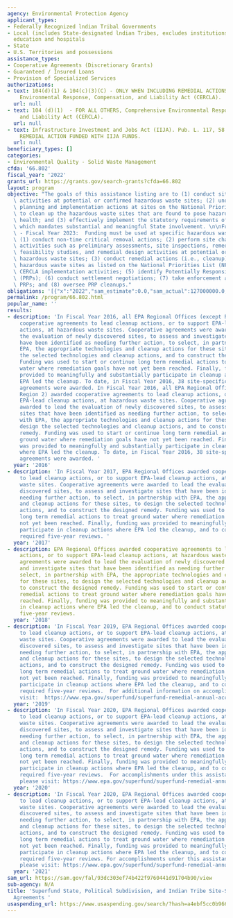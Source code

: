 ```yaml
---
agency: Environmental Protection Agency
applicant_types:
- Federally Recognized lndian Tribal Governments
- Local (includes State-designated lndian Tribes, excludes institutions of higher
  education and hospitals
- State
- U.S. Territories and possessions
assistance_types:
- Cooperative Agreements (Discretionary Grants)
- Guaranteed / Insured Loans
- Provision of Specialized Services
authorizations:
- text: 104(d)(1) & 104(c)(3)(C) - ONLY WHEN INCLUDING REMEDIAL ACTIONS, The Comprehensive
    Environmental Response, Compensation, and Liability Act (CERCLA).
  url: null
- text: 104 (d)(1)  - FOR ALL OTHERS, Comprehensive Environmental Response, Compensation,
    and Liability Act (CERCLA).
  url: null
- text: Infrastructure Investment and Jobs Act (IIJA). Pub. L. 117, 58 - ONLY FOR
    REMEDIAL ACTION FUNDED WITH IIJA FUNDS.
  url: null
beneficiary_types: []
categories:
- Environmental Quality - Solid Waste Management
cfda: '66.802'
fiscal_year: '2022'
grants_url: https://grants.gov/search-grants?cfda=66.802
layout: program
objective: "The goals of this assistance listing are to (1) conduct site characterization\
  \ activities at potential or confirmed hazardous waste sites; (2) undertake response\
  \ planning and implementation actions at sites on the National Priorities List (NPL)\
  \ to clean up the hazardous waste sites that are found to pose hazards to human\
  \ health; and (3) effectively implement the statutory requirements of CERCLA 121(f)\
  \ which mandates substantial and meaningful State involvement. \n\nFunding Priorities\
  \ - Fiscal Year 2023:  Funding must be used at specific hazardous waste sites to:\
  \ (1) conduct non-time critical removal actions; (2) perform site characterization\
  \ activities such as preliminary assessments, site inspections, remedial investigations,\
  \ feasibility studies, and remedial design activities at potential or confirmed\
  \ hazardous waste sites; (3) conduct remedial actions (i.e., cleanup) at uncontrolled\
  \ hazardous waste sites as listed on the National Priorities List (NPL); (4) support\
  \ CERCLA implementation activities; (5) identify Potentially Responsible Parties\
  \ (PRPs); (6) conduct settlement negotiations; (7) take enforcement actions against\
  \ PRPs; and (8) oversee PRP cleanups."
obligations: '[{"x":"2022","sam_estimate":0.0,"sam_actual":127000000.0,"usa_spending_actual":132631048.0},{"x":"2023","sam_estimate":127000000.0,"sam_actual":0.0,"usa_spending_actual":108808978.0},{"x":"2024","sam_estimate":0.0,"sam_actual":0.0,"usa_spending_actual":73690331.0}]'
permalink: /program/66.802.html
popular_name: ''
results:
- description: 'In Fiscal Year 2016, all EPA Regional Offices (except Region 2) awarded
    cooperative agreements to lead cleanup actions, or to support EPA-lead cleanup
    actions, at hazardous waste sites. Cooperative agreements were awarded to lead
    the evaluation of newly discovered sites, to assess and investigate sites that
    have been identified as needing further action, to select, in partnership with
    EPA, the appropriate technologies and cleanup actions for these sites, to design
    the selected technologies and cleanup actions, and to construct the designed remedy.
    Funding was used to start or continue long term remedial actions to treat ground
    water where remediation goals have not yet been reached. Finally, funding was
    provided to meaningfully and substantially participate in cleanup actions where
    EPA led the cleanup. To date, in Fiscal Year 2016, 38 site-specific cooperative
    agreements were awarded. In Fiscal Year 2016, all EPA Regional Offices (except
    Region 2) awarded cooperative agreements to lead cleanup actions, or to support
    EPA-lead cleanup actions, at hazardous waste sites. Cooperative agreements were
    awarded to lead the evaluation of newly discovered sites, to assess and investigate
    sites that have been identified as needing further action, to select, in partnership
    with EPA, the appropriate technologies and cleanup actions for these sites, to
    design the selected technologies and cleanup actions, and to construct the designed
    remedy. Funding was used to start or continue long term remedial actions to treat
    ground water where remediation goals have not yet been reached. Finally, funding
    was provided to meaningfully and substantially participate in cleanup actions
    where EPA led the cleanup. To date, in Fiscal Year 2016, 38 site-specific cooperative
    agreements were awarded. '
  year: '2016'
- description: 'In Fiscal Year 2017, EPA Regional Offices awarded cooperative agreements
    to lead cleanup actions, or to support EPA-lead cleanup actions, at hazardous
    waste sites. Cooperative agreements were awarded to lead the evaluation of newly
    discovered sites, to assess and investigate sites that have been identified as
    needing further action, to select, in partnership with EPA, the appropriate technologies
    and cleanup actions for these sites, to design the selected technologies and cleanup
    actions, and to construct the designed remedy. Funding was used to start or continue
    long term remedial actions to treat ground water where remediation goals have
    not yet been reached. Finally, funding was provided to meaningfully and substantially
    participate in cleanup actions where EPA led the cleanup, and to conduct statutorily
    required five-year reviews. '
  year: '2017'
- description: EPA Regional Offices awarded cooperative agreements to lead cleanup
    actions, or to support EPA-lead cleanup actions, at hazardous waste sites. Cooperative
    agreements were awarded to lead the evaluation of newly discovered sites, to assess
    and investigate sites that have been identified as needing further action, to
    select, in partnership with EPA, the appropriate technologies and cleanup actions
    for these sites, to design the selected technologies and cleanup actions, and
    to construct the designed remedy. Funding was used to start or continue long term
    remedial actions to treat ground water where remediation goals have not yet been
    reached. Finally, funding was provided to meaningfully and substantially participate
    in cleanup actions where EPA led the cleanup, and to conduct statutorily required
    five-year reviews.
  year: '2018'
- description: 'In Fiscal Year 2019, EPA Regional Offices awarded cooperative agreements
    to lead cleanup actions, or to support EPA-lead cleanup actions, at hazardous
    waste sites. Cooperative agreements were awarded to lead the evaluation of newly
    discovered sites, to assess and investigate sites that have been identified as
    needing further action, to select, in partnership with EPA, the appropriate technologies
    and cleanup actions for these sites, to design the selected technologies and cleanup
    actions, and to construct the designed remedy. Funding was used to start or continue
    long term remedial actions to treat ground water where remediation goals have
    not yet been reached. Finally, funding was provided to meaningfully and substantially
    participate in cleanup actions where EPA led the cleanup, and to conduct statutorily
    required five-year reviews.  For additional information on accomplishments, please
    visit:  https://www.epa.gov/superfund/superfund-remedial-annual-accomplishments'
  year: '2019'
- description: 'In Fiscal Year 2020, EPA Regional Offices awarded cooperative agreements
    to lead cleanup actions, or to support EPA-lead cleanup actions, at hazardous
    waste sites. Cooperative agreements were awarded to lead the evaluation of newly
    discovered sites, to assess and investigate sites that have been identified as
    needing further action, to select, in partnership with EPA, the appropriate technologies
    and cleanup actions for these sites, to design the selected technologies and cleanup
    actions, and to construct the designed remedy. Funding was used to start or continue
    long term remedial actions to treat ground water where remediation goals have
    not yet been reached. Finally, funding was provided to meaningfully and substantially
    participate in cleanup actions where EPA led the cleanup, and to conduct statutorily
    required five-year reviews.  For accomplishments under this assistance listing,
    please visit: https://www.epa.gov/superfund/superfund-remedial-annual-accomplishments.'
  year: '2020'
- description: 'In Fiscal Year 2020, EPA Regional Offices awarded cooperative agreements
    to lead cleanup actions, or to support EPA-lead cleanup actions, at hazardous
    waste sites. Cooperative agreements were awarded to lead the evaluation of newly
    discovered sites, to assess and investigate sites that have been identified as
    needing further action, to select, in partnership with EPA, the appropriate technologies
    and cleanup actions for these sites, to design the selected technologies and cleanup
    actions, and to construct the designed remedy. Funding was used to start or continue
    long term remedial actions to treat ground water where remediation goals have
    not yet been reached. Finally, funding was provided to meaningfully and substantially
    participate in cleanup actions where EPA led the cleanup, and to conduct statutorily
    required five-year reviews. For accomplishments under this assistance listing,
    please visit: https://www.epa.gov/superfund/superfund-remedial-annual-accomplishments.'
  year: '2021'
sam_url: https://sam.gov/fal/93dc303ef74b422f9760441d91704b90/view
sub-agency: N/A
title: 'Superfund State, Political Subdivision, and Indian Tribe Site-Specific Cooperative
  Agreements '
usaspending_url: https://www.usaspending.gov/search/?hash=a4ebf5cc0b966f4c90751680afb63991
---
```

